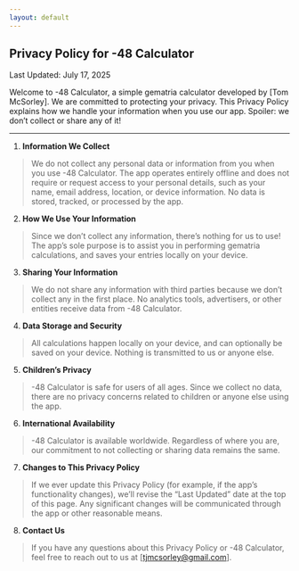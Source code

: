 ```yaml
---
layout: default
---
```


## Privacy Policy for -48 Calculator

Last Updated: July 17, 2025

Welcome to -48 Calculator, a simple gematria calculator developed by [Tom McSorley]. We are committed to protecting your privacy. This Privacy Policy explains how we handle your information when you use our app. Spoiler: we don’t collect or share any of it!

* * *

1. **Information We Collect**<br>
> We do not collect any personal data or information from you when you use -48 Calculator. The app operates entirely offline and does not require or request access to your personal details, such as your name, email address, location, or device information. No data is stored, tracked, or processed by the app.

2. **How We Use Your Information**<br>
>Since we don’t collect any information, there’s nothing for us to use! The app’s sole purpose is to assist you in performing gematria calculations, and saves your entries locally on your device.

3. **Sharing Your Information**<br>
>We do not share any information with third parties because we don’t collect any in the first place. No analytics tools, advertisers, or other entities receive data from -48 Calculator.

4. **Data Storage and Security**<br>
>All calculations happen locally on your device, and can optionally be saved on your device. Nothing is transmitted to us or anyone else.

5. **Children’s Privacy**<br>
>-48 Calculator is safe for users of all ages. Since we collect no data, there are no privacy concerns related to children or anyone else using the app.

6. **International Availability**<br>
>-48 Calculator is available worldwide. Regardless of where you are, our commitment to not collecting or sharing data remains the same.

7. **Changes to This Privacy Policy**<br>
>If we ever update this Privacy Policy (for example, if the app’s functionality changes), we’ll revise the “Last Updated” date at the top of this page. Any significant changes will be communicated through the app or other reasonable means.

8. **Contact Us**<br>
>If you have any questions about this Privacy Policy or -48 Calculator, feel free to reach out to us at [tjmcsorley@gmail.com].

